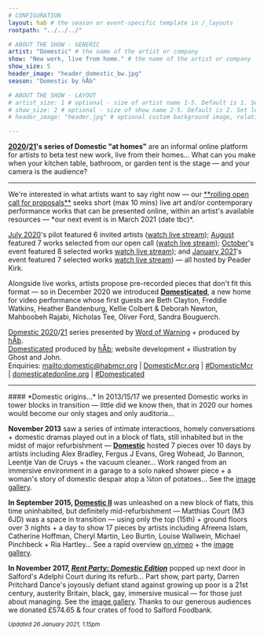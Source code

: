 ```yaml
---
# CONFIGURATION
layout: hab # the season or event-specific template in /_layouts
rootpath: "../../../"

# ABOUT THE SHOW - GENERIC
artist: "Domestic" # the name of the artist or company
show: "New work, live from home." # the name of the artist or company
show_size: 5
header_image: "header_domestic_bw.jpg"   
season: "Domestic by hÅb"

# ABOUT THE SHOW - LAYOUT
# artist_size: 1 # optional - size of artist name 1-5. Default is 1. Set longer names to lower values
# show_size: 2 # optional - size of show name 2-5. Default is 2. Set longer names to lower values
# header_image: "header.jpg" # optional custom background image, relative to current page

---
```

**[2020](/archive/2020-domestic)/[21](/current/2021-domestic)'s series of Domestic "at homes"** are an informal online platform for artists to beta test new work, live from their homes… What can you make when your kitchen table, bathroom, or garden tent is the stage — and your camera is the audience?        
<hr>         
We're interested in what artists want to say right now — our <a href="http://domesticmcr.posthaven.com" target="_blank">**rolling open call for proposals**</a> seeks short (max 10 mins) live art and/or contemporary performance works that can be presented online, within an artist's available resources — *our next event is in March 2021 (date tbc)*.         
         
[July 2020](/archive/2020-domestic/july)'s pilot featured 6 invited artists (<a href="http://youtu.be/IUNv7CARKLU" target="_blank">watch live stream</a>); [August](/archive/2020-domestic/august) featured 7 works selected from our open call (<a href="http://youtu.be/AOT29ZTtZAA" target="_blank">watch live stream</a>); [October](/archive/2020-domestic/october)'s event featured 8 selected works <a href="http://youtu.be/seg57Z8-mfk" target="_blank">watch live stream</a>); and [January 2021](/current/2021-domestic)'s event featured 7 selected works <a href="http://youtu.be/VsDRVALM2Ao" target="_blank">watch live stream</a>) — all hosted by Peader Kirk.        
         
Alongside live works, artists propose pre-recorded pieces that don't fit this format — so in December 2020 we introduced **<a href="http://domesticatedonline.org" target="_blank">Domesticated</a>**, a new home for video performance whose first guests are Beth Clayton, Freddie Watkins, Heather Bandenburg, Kellie Colbert & Deborah Newton, Mahboobeh Rajabi, Nicholas Tee, Oliver Ford, Sandra Bouguerch.        
         
[Domestic 2020](/archive/2020-domestic)/[21](/current/2021-domestic) series presented by [Word of Warning](/) + produced by [hÅb](/hab).         
<a href="http://domesticatedonline.org" target="_blank">Domesticated</a> produced by [hÅb](/hab); website development + illustration by Ghost and John.       
Enquiries: <mailto:domestic@habmcr.org> | <a href="http://domesticmcr.org" target="_blank">DomesticMcr.org</a> | <a href="http://twitter.com/hashtag/DomesticMcr" target="_blank">#DomesticMcr</a> | <a href="http://domesticatedonline.org" target="_blank">domesticatedonline.org</a> | <a href="http://twitter.com/hashtag/Domesticated" target="_blank">#Domesticated</a>        
<hr>         
#### *Domestic origins…*         
In 2013/15/17 we presented Domestic works in tower blocks in transition — little did we know then, that in 2020 our homes would become our only stages and only auditoria…         
         
**November 2013** saw a series of intimate interactions, homely conversations + domestic dramas played out in a block of flats, still inhabited but in the midst of major refurbishment — [**Domestic**](/archive/2013-domestic) hosted 7 pieces over 10 days by artists including Alex Bradley, Fergus J Evans, Greg Wohead, Jo Bannon, Leentje Van de Cruys + the vacuum cleaner… Work ranged from an immersive environment in a garage to a solo naked shower piece + a woman's story of domestic despair atop a ¼ton of potatoes… See the [image gallery](/galleries/2013-domestic).         
         
**In September 2015, [Domestic II](/archive/2015-domestic)** was unleashed on a new block of flats, this time uninhabited, but definitely mid-refurbishment — Matthias Court (M3 6JD) was a space in transition — using only the top (15th) + ground floors over 3 nights + a day to show 17 pieces by artists including Afreena Islam, Catherine Hoffman, Cheryl Martin, Leo Burtin, Louise Wallwein, Michael Pinchbeck + Ria Hartley… See a rapid overview <a href="http://vimeo.com/143630694" target="_blank">on vimeo</a> + the [image gallery](/galleries/2015-domestic).        
        
**In November 2017, [*Rent Party: Domestic Edition*](/archive/2017-autumnwinter/pritchard)** popped up next door in Salford's Adelphi Court during its refurb… Part show, part party, Darren Pritchard Dance's joyously defiant stand against growing up poor is a 21st century, austerity Britain, black, gay, immersive musical — for those just about managing. See the [image gallery](/galleries/2017-domestic). Thanks to our generous audiences we donated £574.65 & four crates of food to Salford Foodbank.        
        
<small>*Updated 26 January 2021, 1.15pm*</small>
